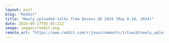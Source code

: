 ```yaml
---
layout: post
blog: "Reddit"
title: "Newly uploaded talks from Devoxx UK 2024 (May 8-10, 2024)"
date: 2024-05-17T05:45:21Z
image: images/reddit.png
remote_url: "https://www.reddit.com/r/java/comments/1ctxwi8/newly_uploaded_talks_from_devoxx_uk_2024_may_810/"
---
```

